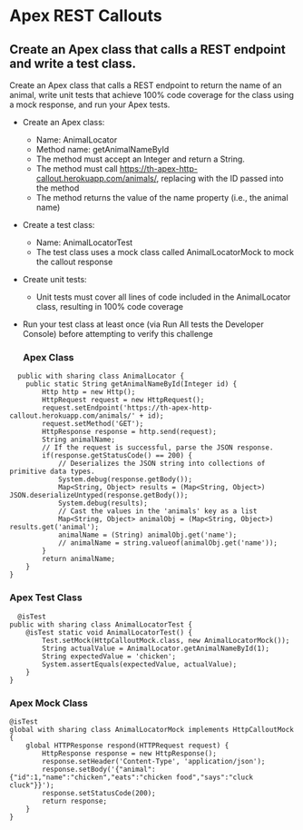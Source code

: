 # Apex REST Callouts

## Create an Apex class that calls a REST endpoint and write a test class.

  Create an Apex class that calls a REST endpoint to return the name of an animal, write unit tests that achieve 100% code coverage for the class using a mock response, and run your Apex tests.
* Create an Apex class:
  * Name: AnimalLocator
  * Method name: getAnimalNameById
  * The method must accept an Integer and return a String.
  * The method must call https://th-apex-http-callout.herokuapp.com/animals/<id>, replacing <id> with the ID passed into the method 
  * The method returns the value of the name property (i.e., the animal name)
* Create a test class:
  * Name: AnimalLocatorTest
  * The test class uses a mock class called AnimalLocatorMock to mock the callout response
* Create unit tests:
  * Unit tests must cover all lines of code included in the AnimalLocator class, resulting in 100% code coverage
* Run your test class at least once (via Run All tests the Developer Console) before attempting to verify this challenge
  
  ### Apex Class

```
  public with sharing class AnimalLocator {
    public static String getAnimalNameById(Integer id) {
        Http http = new Http();
        HttpRequest request = new HttpRequest();
        request.setEndpoint('https://th-apex-http-callout.herokuapp.com/animals/' + id);
        request.setMethod('GET');
        HttpResponse response = http.send(request);
        String animalName;
        // If the request is successful, parse the JSON response.
        if(response.getStatusCode() == 200) {
            // Deserializes the JSON string into collections of primitive data types.
            System.debug(response.getBody());
            Map<String, Object> results = (Map<String, Object>) JSON.deserializeUntyped(response.getBody());
            System.debug(results);
            // Cast the values in the 'animals' key as a list
            Map<String, Object> animalObj = (Map<String, Object>) results.get('animal');
            animalName = (String) animalObj.get('name');
            // animalName = string.valueof(animalObj.get('name'));
        }
        return animalName;
    }
}  
```
  
  ### Apex Test Class

```
  @isTest
public with sharing class AnimalLocatorTest {
    @isTest static void AnimalLocatorTest() {
        Test.setMock(HttpCalloutMock.class, new AnimalLocatorMock());
        String actualValue = AnimalLocator.getAnimalNameById(1);
        String expectedValue = 'chicken';
        System.assertEquals(expectedValue, actualValue);
    }
}
```
  
  ### Apex Mock Class

```
@isTest
global with sharing class AnimalLocatorMock implements HttpCalloutMock {
    global HTTPResponse respond(HTTPRequest request) {
        HttpResponse response = new HttpResponse();
        response.setHeader('Content-Type', 'application/json');
        response.setBody('{"animal":{"id":1,"name":"chicken","eats":"chicken food","says":"cluck cluck"}}');
        response.setStatusCode(200);
        return response; 
    }
}
```
